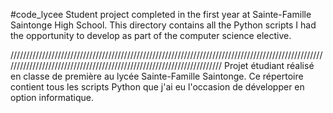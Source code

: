 #code_lycee
Student project completed in the first year at Sainte-Famille Saintonge High School. 
This directory contains all the Python scripts I had the opportunity to develop as part of the computer science elective.

////////////////////////////////////////////////////////////////////////////////////////////////////////////////////////////////////////////////////////////////////// 
Projet étudiant réalisé en classe de première au lycée Sainte-Famille Saintonge.
Ce répertoire contient tous les scripts Python que j'ai eu l'occasion de développer en option informatique.
